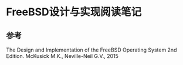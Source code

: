 # FreeBSD设计与实现阅读笔记

## 参考

The Design and Implementation of the FreeBSD Operating System 2nd Edition. McKusick M.K., Neville-Neil G.V., 2015

